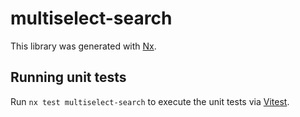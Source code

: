 # multiselect-search

This library was generated with [Nx](https://nx.dev).

## Running unit tests

Run `nx test multiselect-search` to execute the unit tests via [Vitest](https://vitest.dev/).
